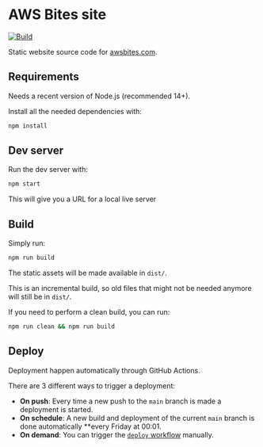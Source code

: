 # AWS Bites site

[![Build](https://github.com/awsbites/aws-bites-site/actions/workflows/deploy.yml/badge.svg)](https://github.com/awsbites/aws-bites-site/actions/workflows/deploy.yml)


Static website source code for [awsbites.com](https://awsbites.com).

## Requirements

Needs a recent version of Node.js (recommended 14+).

Install all the needed dependencies with:

```bash
npm install
```

## Dev server

Run the dev server with:

```bash
npm start
```

This will give you a URL for a local live server


## Build

Simply run:

```bash
npm run build
```

The static assets will be made available in `dist/`.

This is an incremental build, so old files that might not be needed anymore will still be in `dist/`.

If you need to perform a clean build, you can run:

```bash
npm run clean && npm run build
```


## Deploy

Deployment happen automatically through GitHub Actions.

There are 3 different ways to trigger a deployment:

  - **On push**: Every time a new push to the `main` branch is made a deployment is started.
  - **On schedule**: A new build and deployment of the current `main` branch is done automatically **every Friday at 00:01.
  - **On demand**: You can trigger the [`deploy` workflow](https://github.com/awsbites/aws-bites-site/actions/workflows/deploy.yml) manually.
